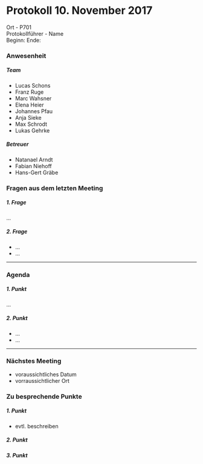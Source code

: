 # **Protokoll 10. November 2017**

Ort - P701  
Protokollführer - Name  
Beginn:
Ende:

### **Anwesenheit** 
##### Team  
* Lucas Schons  
* Franz Ruge  
* Marc Wahsner  
* Elena Heier  
* Johannes Pfau  
* Anja Sieke  
* Max Schrodt  
* Lukas Gehrke  

##### Betreuer  
* Natanael Arndt  
* Fabian Niehoff  
* Hans-Gert Gräbe  


### **Fragen aus dem letzten Meeting**

##### 1. Frage
 ...

##### 2. Frage
 * ...
 * ...

---------------

### **Agenda**

##### 1. Punkt
...

##### 2. Punkt
 * ...
 * ...

--------------

### **Nächstes Meeting**

* voraussichtliches Datum
* vorraussichtlicher Ort

### Zu besprechende Punkte

##### 1. Punkt
* evtl. beschreiben

##### 2. Punkt

##### 3. Punkt
